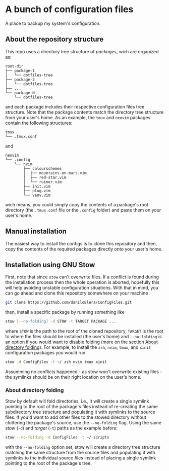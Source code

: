 # A bunch of configuration files

A place to backup my system's configuration.

## About the repository structure

This repo uses a directory tree structure of *packages*, wich are organized as:

```text
root-dir
├── package-1
│   └── dotfiles-tree
├── package-2
│   └── dotfiles-tree
├── ...
└── package-N
    └── dotfiles-tree
```

and each package includes their respective configuration files tree structure.
Note that the package contents match the directory tree structure from your
user's home. As an example, the `tmux` and `neovim` packages contain the
following structures:

```text
tmux
└── .tmux.conf
```

and

```text
neovim
└── .config
    └── nvim
        ├── colourschemes
        │  ├── mountains-on-mars.vim
        │  ├── red-star.vim
        │  └── ruiner.vim
        ├── init.vim
        ├── plug.vim
        └── venv.vim
```

wich means, you could simply copy the contents of a package's root directory
(the `.tmux.conf` file or the `.config` folder) and paste them on your user's
home.

## Manual installation

The easiest way to install the configs is to clone this repository and then,
copy the contents of the required packages directly onto your user's home.

## Installation using GNU Stow

First, note that since `stow` can't overwrite files. If a conflict is found
during the installation process then the whole operation is aborted, hopefully
this will help avoiding unstable configuration situations. With that in mind,
you can go ahead and clone this repository somewhere on your machine

```zsh
git clone https://github.com/daniloBlera/ConfigFiles.git
```

then, install a specific package by running something like

```zsh
stow [--no-folding] -d STOW -t TARGET PACKAGE ...
```

where `STOW` is the path to the root of the cloned repository, `TARGET` is the
root to where the files should be installed (the user's home) and `--no-folding`
is an option if you would want to disable folding (more on the section
[About directory folding](#about-directory-folding)). For example, to install
the `zsh`, `nvim`,  `tmux`, and `xinit` configuration packages you would run

```zsh
stow -d ConfigFiles -t ~/ zsh nvim tmux xinit
```

Assumming no conflicts happened - as stow won't overwrite existing files - the
symlinks should be on their right location on the user's home.

### About directory folding

Stow by default will fold directories, i.e., it will create a single symlink
pointing to the root of the package's files instead of re-creating the same
subdirectory tree structure and populating it with symlinks to the source
files. If you'd want to add other files to the stowed directory without
cluttering the package's source, use the `--no-folding` flag. Using the same
*stow* (`-d`) and *target* (`-t`) paths as the example before:

```zsh
stow --no-folding -d ConfigFiles -t ~/ scripts
```

with the `--no-folding` option set, stow will create a directory tree structure
matching the same structure from the source files and populating it with
symlinks to the individual source files instead of placing a single symlink
pointing to the root of the package's tree.

[stow]: https://www.gnu.org/software/stow/
